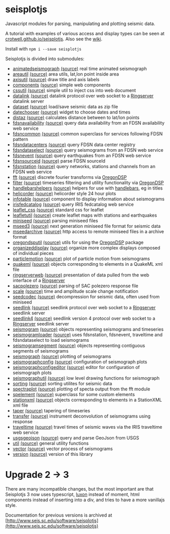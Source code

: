 # seisplotjs
Javascript modules for parsing, manipulating and plotting seismic data.

A tutorial with examples of various access and display types can be seen at
[crotwell.github.io/seisplotjs](https://crotwell.github.io/seisplotjs/).
Also see the [wiki](https://github.com/crotwell/seisplotjs/wiki).

Install with `npm i --save seisplotjs`

Seisplotjs is divided into submodules:

  * [animatedseismograph](https://crotwell.github.io/seisplotjs/api/animatedseismograph.html) [(source)](https://github.com/crotwell/seisplotjs/blob/version3.1/src/animatedseismograph.ts) real time animated seismograph
  * [areautil](https://crotwell.github.io/seisplotjs/api/areautil.html) [(source)](https://github.com/crotwell/seisplotjs/blob/version3.1/src/areautil.ts) area utils, lat,lon point inside area
  * [axisutil](https://crotwell.github.io/seisplotjs/api/axisutil.html) [(source)](https://github.com/crotwell/seisplotjs/blob/version3.1/src/axisutil.ts) draw title and axis labels
  * [components](https://crotwell.github.io/seisplotjs/api/components.html) [(source)](https://github.com/crotwell/seisplotjs/blob/version3.1/src/components.ts) simple web components
  * [cssutil](https://crotwell.github.io/seisplotjs/api/cssutil.html) [(source)](https://github.com/crotwell/seisplotjs/blob/version3.1/src/cssutil.ts) simple util to inject css into web document
  * [datalink](https://crotwell.github.io/seisplotjs/api/datalink.html) [(source)](https://github.com/crotwell/seisplotjs/blob/version3.1/src/datalink.ts) datalink protocol over web socket to a [Ringserver](https://seiscode.iris.washington.edu/projects/ringserver) datalink server
  * [dataset](https://crotwell.github.io/seisplotjs/api/dataset.html) [(source)](https://github.com/crotwell/seisplotjs/blob/version3.1/src/dataset.ts) load/save seismic data as zip file
  * [datechooser](https://crotwell.github.io/seisplotjs/api/datechooser.html) [(source)](https://github.com/crotwell/seisplotjs/blob/version3.1/src/datechooser.ts) widget to choose dates and times
  * [distaz](https://crotwell.github.io/seisplotjs/api/distaz.html) [(source)](https://github.com/crotwell/seisplotjs/blob/version3.1/src/distaz.ts) calculates distance between to lat/lon points
  * [fdsnavailability](https://crotwell.github.io/seisplotjs/api/fdsnavailability.html) [(source)](https://github.com/crotwell/seisplotjs/blob/version3.1/src/fdsnavailability.ts) query data availability from an FDSN availability web service
  * [fdsncommon](https://crotwell.github.io/seisplotjs/api/fdsncommon.html) [(source)](https://github.com/crotwell/seisplotjs/blob/version3.1/src/fdsncommon.ts) common superclass for services following FDSN pattern
  * [fdsndatacenters](https://crotwell.github.io/seisplotjs/api/fdsndatacenters.html) [(source)](https://github.com/crotwell/seisplotjs/blob/version3.1/src/fdsndatacenters.ts) query FDSN data center registry
  * [fdsndataselect](https://crotwell.github.io/seisplotjs/api/fdsndataselect.html) [(source)](https://github.com/crotwell/seisplotjs/blob/version3.1/src/fdsndataselect.ts) query seismograms from an FDSN web service
  * [fdsnevent](https://crotwell.github.io/seisplotjs/api/fdsnevent.html) [(source)](https://github.com/crotwell/seisplotjs/blob/version3.1/src/fdsnevent.ts) query earthquakes from an FDSN web service
  * [fdsnsourceid](https://crotwell.github.io/seisplotjs/api/fdsnsourceid.html) [(source)](https://github.com/crotwell/seisplotjs/blob/version3.1/src/fdsnsourceid.ts) parse FDSN sourceId
  * [fdsnstation](https://crotwell.github.io/seisplotjs/api/fdsnstation.html) [(source)](https://github.com/crotwell/seisplotjs/blob/version3.1/src/fdsnstation.ts) query networks, stations and channels from an FDSN web service
  * [fft](https://crotwell.github.io/seisplotjs/api/fft.html) [(source)](https://github.com/crotwell/seisplotjs/blob/version3.1/src/fft.ts) discrete fourier transforms via [OregonDSP](https://www.npmjs.com/package/oregondsp)
  * [filter](https://crotwell.github.io/seisplotjs/api/filter.html) [(source)](https://github.com/crotwell/seisplotjs/blob/version3.1/src/filter.ts) timeseries filtering and utility functionality via [OregonDSP](https://www.npmjs.com/package/oregondsp)
  * [handlebarshelpers](https://crotwell.github.io/seisplotjs/api/handlebarshelpers.html) [(source)](https://github.com/crotwell/seisplotjs/blob/version3.1/src/handlebarshelpers.ts) helpers for use with [handlebars](https://handlebarsjs.com/), eg in titles
  * [helicorder](https://crotwell.github.io/seisplotjs/api/helicorder.html) [(source)](https://github.com/crotwell/seisplotjs/blob/version3.1/src/helicorder.ts) helicorder style 24 hour plots
  * [infotable](https://crotwell.github.io/seisplotjs/api/infotable.html) [(source)](https://github.com/crotwell/seisplotjs/blob/version3.1/src/infotable.ts) component to display information about seismograms
  * [irisfedcatalog](https://crotwell.github.io/seisplotjs/api/irisfedcatalog.html) [(source)](https://github.com/crotwell/seisplotjs/blob/version3.1/src/irisfedcatalog.ts) query IRIS fedcatalog web service
  * [leaflet_css](https://crotwell.github.io/seisplotjs/api/leaflet_css.html) [(source)](https://github.com/crotwell/seisplotjs/blob/version3.1/src/leaflet_css.ts) standard css for leaflet
  * [leafletutil](https://crotwell.github.io/seisplotjs/api/leafletutil.html) [(source)](https://github.com/crotwell/seisplotjs/blob/version3.1/src/leafletutil.ts) create leaflet maps with stations and earthquakes
  * [miniseed](https://crotwell.github.io/seisplotjs/api/miniseed.html) [(source)](https://github.com/crotwell/seisplotjs/blob/version3.1/src/miniseed.ts) parsing miniseed files
  * [mseed3](https://crotwell.github.io/seisplotjs/api/mseed3.html) [(source)](https://github.com/crotwell/seisplotjs/blob/version3.1/src/mseed3.ts) next generation miniseed file format for seismic data
  * [mseedarchive](https://crotwell.github.io/seisplotjs/api/mseedarchive.html) [(source)](https://github.com/crotwell/seisplotjs/blob/version3.1/src/mseedarchive.ts) http access to remote miniseed files in a archive format
  * [oregondsputil](https://crotwell.github.io/seisplotjs/api/oregondsputil.html) [(source)](https://github.com/crotwell/seisplotjs/blob/version3.1/src/oregondsputil.ts) utils for using the [OregonDSP](https://www.npmjs.com/package/oregondsp) package
  * [organizeddisplay](https://crotwell.github.io/seisplotjs/api/organizeddisplay.html) [(source)](https://github.com/crotwell/seisplotjs/blob/version3.1/src/organizeddisplay.ts) organize more complex displays composed of individual pieces
  * [particlemotion](https://crotwell.github.io/seisplotjs/api/particlemotion.html) [(source)](https://github.com/crotwell/seisplotjs/blob/version3.1/src/particlemotion.ts) plot of particle motion from seismograms
  * [quakeml](https://crotwell.github.io/seisplotjs/api/quakeml.html) [(source)](https://github.com/crotwell/seisplotjs/blob/version3.1/src/quakeml.ts) objects corresponding to elements in a QuakeML xml file
  * [ringserverweb](https://crotwell.github.io/seisplotjs/api/ringserverweb.html) [(source)](https://github.com/crotwell/seisplotjs/blob/version3.1/src/ringserverweb.ts) presentation of data pulled from the web interface of a [Ringserver](https://seiscode.iris.washington.edu/projects/ringserver)
  * [sacpolezero](https://crotwell.github.io/seisplotjs/api/sacpolezero.html) [(source)](https://github.com/crotwell/seisplotjs/blob/version3.1/src/sacpolezero.ts) parsing of SAC polezero response file
  * [scale](https://crotwell.github.io/seisplotjs/api/scale.html) [(source)](https://github.com/crotwell/seisplotjs/blob/version3.1/src/scale.ts) time and amplitude scale change notification
  * [seedcodec](https://crotwell.github.io/seisplotjs/api/seedcodec.html) [(source)](https://github.com/crotwell/seisplotjs/blob/version3.1/src/seedcodec.ts) decompression for seismic data, often used from miniseed
  * [seedlink](https://crotwell.github.io/seisplotjs/api/seedlink.html) [(source)](https://github.com/crotwell/seisplotjs/blob/version3.1/src/seedlink.ts) seedlink protocol over web socket to a [Ringserver](https://seiscode.iris.washington.edu/projects/ringserver) seedlink server
  * [seedlink4](https://crotwell.github.io/seisplotjs/api/seedlink4.html) [(source)](https://github.com/crotwell/seisplotjs/blob/version3.1/src/seedlink4.ts) seedlink version 4 protocol over web socket to a [Ringserver](https://seiscode.iris.washington.edu/projects/ringserver) seedlink server
  * [seismogram](https://crotwell.github.io/seisplotjs/api/seismogram.html) [(source)](https://github.com/crotwell/seisplotjs/blob/version3.1/src/seismogram.ts) objects representing seismograms and timeseries
  * [seismogramloader](https://crotwell.github.io/seisplotjs/api/seismogramloader.html) [(source)](https://github.com/crotwell/seisplotjs/blob/version3.1/src/seismogramloader.ts) uses fdsnstation, fdsnevent, traveltime and fdsndataselect to load seismograms
  * [seismogramsegment](https://crotwell.github.io/seisplotjs/api/seismogramsegment.html) [(source)](https://github.com/crotwell/seisplotjs/blob/version3.1/src/seismogramsegment.ts) objects representing contiguous segments of seismograms
  * [seismograph](https://crotwell.github.io/seisplotjs/api/seismograph.html) [(source)](https://github.com/crotwell/seisplotjs/blob/version3.1/src/seismograph.ts) plotting of seismograms
  * [seismographconfig](https://crotwell.github.io/seisplotjs/api/seismographconfig.html) [(source)](https://github.com/crotwell/seisplotjs/blob/version3.1/src/seismographconfig.ts) configuration of seismograph plots
  * [seismographconfigeditor](https://crotwell.github.io/seisplotjs/api/seismographconfigeditor.html) [(source)](https://github.com/crotwell/seisplotjs/blob/version3.1/src/seismographconfigeditor.ts) editor for configuration of seismograph plots
  * [seismographutil](https://crotwell.github.io/seisplotjs/api/seismographutil.html) [(source)](https://github.com/crotwell/seisplotjs/blob/version3.1/src/seismographutil.ts) low level drawing functions for seismograph
  * [sorting](https://crotwell.github.io/seisplotjs/api/sorting.html) [(source)](https://github.com/crotwell/seisplotjs/blob/version3.1/src/sorting.ts) sorting utilites for seismic data
  * [spectraplot](https://crotwell.github.io/seisplotjs/api/spectraplot.html) [(source)](https://github.com/crotwell/seisplotjs/blob/version3.1/src/spectraplot.ts) plotting of specta output from the fft module
  * [spelement](https://crotwell.github.io/seisplotjs/api/spelement.html) [(source)](https://github.com/crotwell/seisplotjs/blob/version3.1/src/spelement.ts) superclass for some custom elements
  * [stationxml](https://crotwell.github.io/seisplotjs/api/stationxml.html) [(source)](https://github.com/crotwell/seisplotjs/blob/version3.1/src/stationxml.ts) objects corresponding to elements in a StationXML xml file
  * [taper](https://crotwell.github.io/seisplotjs/api/taper.html) [(source)](https://github.com/crotwell/seisplotjs/blob/version3.1/src/taper.ts) tapering of timeseries
  * [transfer](https://crotwell.github.io/seisplotjs/api/transfer.html) [(source)](https://github.com/crotwell/seisplotjs/blob/version3.1/src/transfer.ts) instrument deconvolution of seismograms using response
  * [traveltime](https://crotwell.github.io/seisplotjs/api/traveltime.html) [(source)](https://github.com/crotwell/seisplotjs/blob/version3.1/src/traveltime.ts) travel times of seismic waves via the IRIS traveltime web service
  * [usgsgeojson](https://crotwell.github.io/seisplotjs/api/usgsgeojson.html) [(source)](https://github.com/crotwell/seisplotjs/blob/version3.1/src/usgsgeojson.ts) query and parse GeoJson from USGS
  * [util](https://crotwell.github.io/seisplotjs/api/util.html) [(source)](https://github.com/crotwell/seisplotjs/blob/version3.1/src/util.ts) general utility functions
  * [vector](https://crotwell.github.io/seisplotjs/api/vector.html) [(source)](https://github.com/crotwell/seisplotjs/blob/version3.1/src/vector.ts) vector process of seismograms
  * [version](https://crotwell.github.io/seisplotjs/api/version.html) [(source)](https://github.com/crotwell/seisplotjs/blob/version3.1/src/version.ts) version of this library



# Upgrade 2 -> 3

There are many incompatible changes, but the most important are that
Seisplotjs 3 now uses typescript,
[luxon](https://moment.github.io/luxon/#/) instead of moment,
html components instead of inserting into a div,
and tries to have a more vanillajs style.

Documentation for previous versions is archived at
[http://www.seis.sc.edu/software/seisplotjs](http://www.seis.sc.edu/software/seisplotjs)
